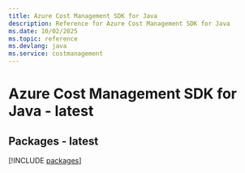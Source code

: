 ```yaml
---
title: Azure Cost Management SDK for Java
description: Reference for Azure Cost Management SDK for Java
ms.date: 10/02/2025
ms.topic: reference
ms.devlang: java
ms.service: costmanagement
---
```

# Azure Cost Management SDK for Java - latest
## Packages - latest
[!INCLUDE [packages](cost-management-index.md)]